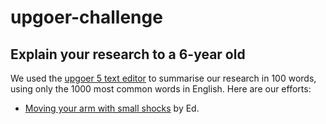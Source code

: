 # upgoer-challenge

## Explain your research to a 6-year old ##

We used the [upgoer 5 text editor](https://splasho.com/upgoer5/) to summarise our research in 100 words, using only the 1000 most common words in English. Here are our efforts:

- [Moving your arm with small shocks](https://github.com/AbdnBiomechEng/upgoer-challenge/blob/main/arm-shock.md) by Ed.

